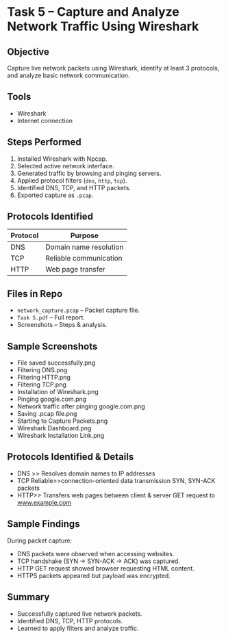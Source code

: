 # Task 5 – Capture and Analyze Network Traffic Using Wireshark

## Objective
Capture live network packets using Wireshark, identify at least 3 protocols, and analyze basic network communication.

## Tools
- Wireshark
- Internet connection

## Steps Performed
1. Installed Wireshark with Npcap.
2. Selected active network interface.
3. Generated traffic by browsing and pinging servers.
4. Applied protocol filters (`dns`, `http`, `tcp`).
5. Identified DNS, TCP, and HTTP packets.
6. Exported capture as `.pcap`.

## Protocols Identified
| Protocol | Purpose |
|----------|---------|
| DNS      | Domain name resolution |
| TCP      | Reliable communication |
| HTTP     | Web page transfer |

## Files in Repo
- `network_capture.pcap` – Packet capture file.
- `Task 5.pdf` – Full report.
- Screenshots – Steps & analysis.

## Sample Screenshots
- File saved successfully.png
- Filtering DNS.png
- Filtering HTTP.png
- Filtering TCP.png
- Installation of Wireshark.png
- Pinging google.com.png
- Network traffic after pinging google.com.png
- Saving .pcap file.png
- Starting to Capture Packets.png
- Wireshark Dashboard.png
- Wireshark Installation Link.png

## Protocols Identified & Details

- DNS	>> Resolves domain names to IP addresses
- TCP	Reliable>>connection-oriented data transmission	SYN, SYN-ACK packets
- HTTP>> Transfers web pages between client & server	GET request to www.example.com

## Sample Findings
During packet capture:
- DNS packets were observed when accessing websites.
- TCP handshake (SYN → SYN-ACK → ACK) was captured.
- HTTP GET request showed browser requesting HTML content.
- HTTPS packets appeared but payload was encrypted.

## Summary
- Successfully captured live network packets.
- Identified DNS, TCP, HTTP protocols.
- Learned to apply filters and analyze traffic.
